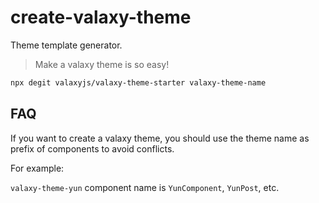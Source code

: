 # create-valaxy-theme

Theme template generator.

> Make a valaxy theme is so easy!

```bash
npx degit valaxyjs/valaxy-theme-starter valaxy-theme-name
```

## FAQ

If you want to create a valaxy theme, you should use the theme name as prefix of components to avoid conflicts.

For example:

`valaxy-theme-yun` component name is `YunComponent`, `YunPost`, etc.
